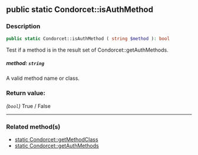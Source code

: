 ## public static Condorcet::isAuthMethod

### Description    

```php
public static Condorcet::isAuthMethod ( string $method ): bool
```

Test if a method is in the result set of Condorcet::getAuthMethods.
    

##### **method:** *```string```*   
A valid method name or class.    


### Return value:   

*(```bool```)* True / False


---------------------------------------

### Related method(s)      

* [static Condorcet::getMethodClass](/Docs/MethodsReferences/Condorcet%20Class/public%20static%20Condorcet--getMethodClass.md)    
* [static Condorcet::getAuthMethods](/Docs/MethodsReferences/Condorcet%20Class/public%20static%20Condorcet--getAuthMethods.md)    
